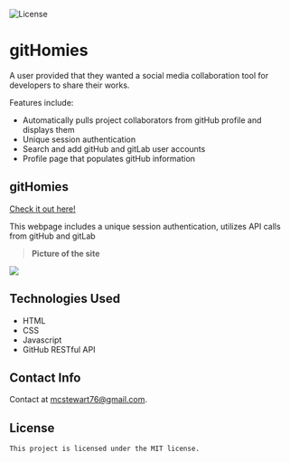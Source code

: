 ![License](https://img.shields.io/badge/License-MIT-blue.svg)
# gitHomies
A user provided that they wanted a social media collaboration tool for developers to share their works.

 Features include:
* Automatically pulls project collaborators from gitHub profile and displays them
* Unique session authentication
* Search and add gitHub and gitLab user accounts
* Profile page that populates gitHub information  

## gitHomies

[Check it out here!](gh.gitHomies.com)

This webpage includes a unique session authentication, utilizes API calls from gitHub and gitLab

>**Picture of the site**
<img src="https://github.com/mcstewart76/gitHomies/raw/main/assets/images/gitHomiesDisplayPhoto.JPG">

## Technologies Used
* HTML
* CSS
* Javascript
* GitHub RESTful API

## Contact Info

Contact at [mcstewart76@gmail.com](mcstewart76@gmail.com).

## License
    This project is licensed under the MIT license.
